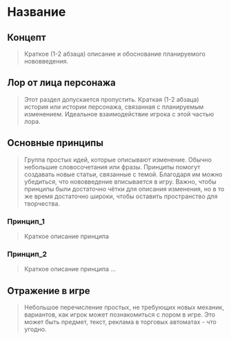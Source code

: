 # Название

## Концепт
> Краткое (1-2 абзаца) описание и обоснование планируемого нововведения.
## Лор от лица персонажа
> Этот раздел допускается пропустить. Краткая (1-2 абзаца) история или истории персонажа, связанная с планируемым изменением. Идеальное взаимодействие игрока с этой частью лора.
## Основные принципы
> Группа простых идей, которые описывают изменение. Обычно небольшие словосочетания или фразы.
> Принципы помогут создавать новые статьи, связанные с темой. Благодаря им можно убедиться, что нововведение вписывается в игру.
> Важно, чтобы принципы были достаточно чётки для описания изменения, но в то же время достаточно широки, чтобы оставить пространство для творчества.
### Принцип_1
> Краткое описание принципа
### Принцип_2
> Краткое описание принципа
...
## Отражение в игре
> Небольшое перечисление простых, не требующих новых механик, вариантов, как игрок может познакомиться с лором в игре. Это может быть предмет, текст, реклама в торговых автоматах - что угодно.
